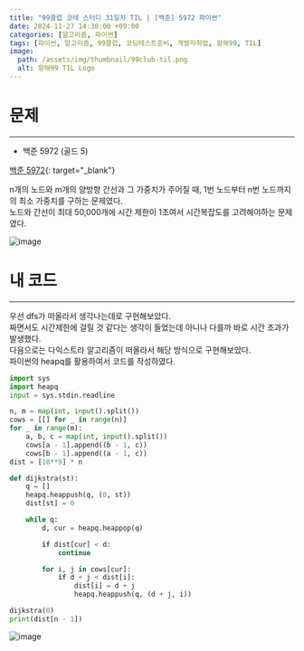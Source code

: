 ```yaml
---
title: "99클럽 코테 스터디 31일차 TIL | [백준] 5972 파이썬"
date: 2024-11-27 14:30:00 +09:00
categories: [알고리즘, 파이썬]
tags: [파이썬, 알고리즘, 99클럽, 코딩테스트준비, 개발자취업, 항해99, TIL]
image:
  path: /assets/img/thumbnail/99club-til.png
  alt: 항해99 TIL Logo
---
```

# 문제
---
- 백준 5972 (골드 5)

[백준 5972](https://www.acmicpc.net/problem/5972){: target="_blank"}

n개의 노드와 m개의 양방향 간선과 그 가중치가 주어질 때, 1번 노드부터 n번 노드까지의 최소 가중치를 구하는 문제였다.   
노드와 간선이 최대 50,000개에 시간 제한이 1초여서 시간복잡도를 고려해야하는 문제였다.   

![image](https://github.com/user-attachments/assets/6437c32f-ddb5-4e35-abb1-7689de285c89)

# 내 코드
---
우선 dfs가 떠올라서 생각나는데로 구현해보았다.   
짜면서도 시간제한에 걸릴 것 같다는 생각이 들었는데 아니나 다를까 바로 시간 초과가 발생했다.   
다음으로는 다익스트라 알고리즘이 떠올라서 해당 방식으로 구현해보았다.   
파이썬의 heapq를 활용하여서 코드를 작성하였다.   

```python
import sys
import heapq
input = sys.stdin.readline

n, m = map(int, input().split())
cows = [[] for _ in range(n)]
for _ in range(m):
    a, b, c = map(int, input().split())
    cows[a - 1].append((b - 1, c))
    cows[b - 1].append((a - 1, c))
dist = [10**9] * n

def dijkstra(st):
    q = []
    heapq.heappush(q, (0, st))
    dist[st] = 0

    while q:
        d, cur = heapq.heappop(q)

        if dist[cur] < d:
            continue

        for i, j in cows[cur]:
            if d + j < dist[i]:
                dist[i] = d + j
                heapq.heappush(q, (d + j, i))

dijkstra(0)
print(dist[n - 1])
```

![image](https://github.com/user-attachments/assets/64acda64-d8ef-45a1-b40a-23b371d0401f)
